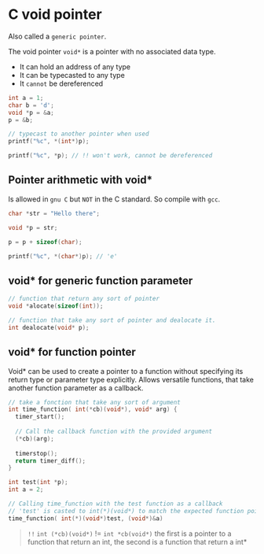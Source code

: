 # C void pointer

Also called a `generic pointer`. 

The void pointer `void*` is a pointer with no associated data type.

- It can hold an address of any type
- It can be typecasted to any type
- It `cannot` be dereferenced

```c
int a = 1;
char b = 'd';
void *p = &a;
p = &b;

// typecast to another pointer when used
printf("%c", *(int*)p);

printf("%c", *p); // !! won't work, cannot be dereferenced
```

## Pointer arithmetic with void*

Is allowed in `gnu C` but `NOT` in the C standard. So compile with `gcc`.

```c
char *str = "Hello there";

void *p = str;

p = p + sizeof(char);

printf("%c", *(char*)p); // 'e'
```

## void* for generic function parameter

```c
// function that return any sort of pointer
void *alocate(sizeof(int));

// function that take any sort of pointer and dealocate it.
int dealocate(void* p);
```

## void* for function pointer

Void* can be used to create a pointer to a function without specifying its return type or parameter type explicitly.
Allows versatile functions, that take another function parameter as a callback.

```c
// take a fonction that take any sort of argument
int time_function( int(*cb)(void*), void* arg) { 
  timer_start();
  
  // Call the callback function with the provided argument
  (*cb)(arg);
  
  timerstop();
  return timer_diff();
}

int test(int *p);
int a = 2;

// Calling time_function with the test function as a callback
// 'test' is casted to int(*)(void*) to match the expected function pointer type
time_function( int(*)(void*)test, (void*)&a)
```
> `!!` `int (*cb)(void*)` != `int *cb(void*)` the first is a pointer to a function that return an int, the second is a function that return a int*

